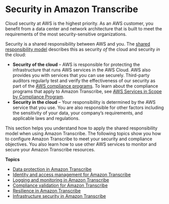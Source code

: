 # Security in Amazon Transcribe<a name="security"></a>

Cloud security at AWS is the highest priority\. As an AWS customer, you benefit from a data center and network architecture that is built to meet the requirements of the most security\-sensitive organizations\.

Security is a shared responsibility between AWS and you\. The [shared responsibility model](https://aws.amazon.com/compliance/shared-responsibility-model/) describes this as security *of* the cloud and security *in* the cloud:
+ **Security of the cloud** – AWS is responsible for protecting the infrastructure that runs AWS services in the AWS Cloud\. AWS also provides you with services that you can use securely\. Third\-party auditors regularly test and verify the effectiveness of our security as part of the [AWS compliance programs](https://aws.amazon.com/compliance/programs/)\. To learn about the compliance programs that apply to Amazon Transcribe, see [AWS Services in Scope by Compliance Program](https://aws.amazon.com/compliance/services-in-scope/)\.
+ **Security in the cloud** – Your responsibility is determined by the AWS service that you use\. You are also responsible for other factors including the sensitivity of your data, your company’s requirements, and applicable laws and regulations\. 

This section helps you understand how to apply the shared responsibility model when using Amazon Transcribe\. The following topics show you how to configure Amazon Transcribe to meet your security and compliance objectives\. You also learn how to use other AWS services to monitor and secure your Amazon Transcribe resources\. 

**Topics**
+ [Data protection in Amazon Transcribe](data-protection.md)
+ [Identity and access management for Amazon Transcribe](security-iam.md)
+ [Logging and monitoring in Amazon Transcribe](monitoring-transcribe.md)
+ [Compliance validation for Amazon Transcribe](compliance.md)
+ [Resilience in Amazon Transcribe](disaster-recovery-resiliency.md)
+ [Infrastructure security in Amazon Transcribe](infrastructure-security.md)